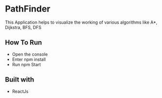 # PathFinder
This Application helps to visualize the working of various algorithms like A*, Dijkstra, BFS, DFS 

## How To Run
   - Open the console
   - Enter npm install
   - Run npm Start
## Built with
   - ReactJs


    
